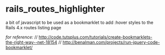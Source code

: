 rails_routes_highlighter
========================

a bit of javascript to be used as a bookmarklet to add :hover styles to the Rails 4.x routes listing page

_for reference:_
// http://code.tutsplus.com/tutorials/create-bookmarklets-the-right-way--net-18154
// http://benalman.com/projects/run-jquery-code-bookmarklet/
